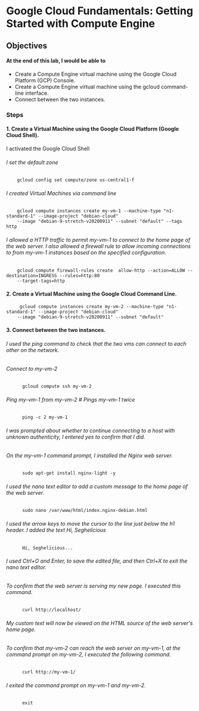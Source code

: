 # Google Cloud Fundamentals: Getting Started with Compute Engine

## Objectives

#### At the end of this lab, I would be able to

- Create a Compute Engine virtual machine using the Google Cloud Platform (GCP)
  Console.
- Create a Compute Engine virtual machine using the gcloud command-line
  interface.
- Connect between the two instances.

### Steps

#### 1. Create a Virtual Machine using the Google Cloud Platform (Google Cloud Shell).

I activated the Google Cloud Shell 
###### I set the default zone 
        gcloud config set compute/zone us-central1-f

###### I created Virtual Machines via command line
        gcloud compute instances create my-vm-1 --machine-type "n1-standard-1" --image-project "debian-cloud" 
        --image "debian-9-stretch-v20200911" --subnet "default" --tags http

###### I allowed a HTTP traffic to permit my-vm-1 to connect to  the home page of the web server. I also allowed a firewall rule to allow incoming connections to from my-vm-1 instances based on the specified configuration. 
        gcloud compute firewall-rules create  allow-http --action=ALLOW --destination=INGRESS --rules=http:80 
        --target-tags=http

#### 2. Create a Virtual Machine using the Google Cloud Command Line.
         gcloud compute instances create my-vm-2 --machine-type "n1-standard-1" --image-project "debian-cloud" 
        --image "debian-9-stretch-v20200911" --subnet "default"

#### 3. Connect between the two instances.
###### I used the ping command to check that the two vms can connect to each other on the network.
###### Connect to my-vm-2
          gcloud compute ssh my-vm-2
###### Ping my-vm-1 from my-vm-2  # Pings my-vm-1 twice
          ping -c 2 my-vm-1

###### I was prompted about whether to continue connecting to a host with unknown authenticity, I entered yes to confirm that I did.

###### On the my-vm-1 command prompt, I installed the Nginx web server.
          sudo apt-get install nginx-light -y

###### I used the nano text editor to add a custom message to the home page of the web server.
          sudo nano /var/www/html/index.nginx-debian.html

###### I used the arrow keys to move the cursor to the line just below the h1 header. I added the text *Hi, Seghelicious*
          Hi, Seghelicious...

###### I used *Ctrl+O* and *Enter*, to save the edited file, and then *Ctrl+X* to exit the nano text editor.

###### To confirm that the web server is serving my new page. I executed this command.
          curl http://localhost/

###### My custom text will now be viewed on the HTML source of the web server's home page. 
###### To confirm that my-vm-2 can reach the web server on my-vm-1, at the command prompt on my-vm-2, I executed the following command.
          curl http://my-vm-1/

###### I exited the command prompt on my-vm-1 and my-vm-2.
          exit

